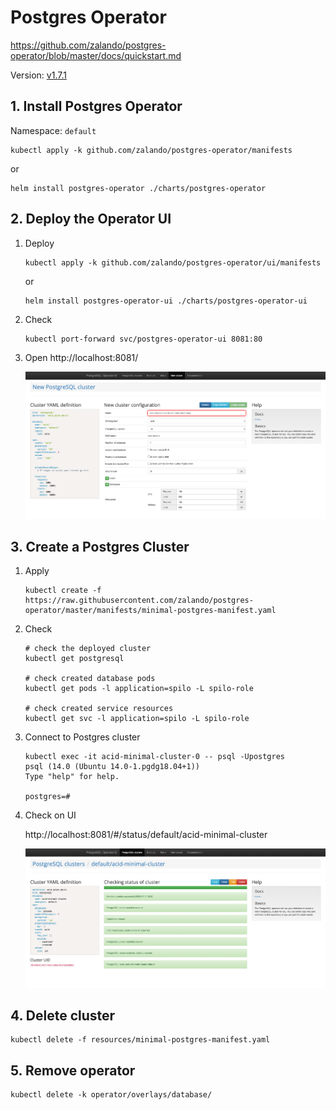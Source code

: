# Postgres Operator

https://github.com/zalando/postgres-operator/blob/master/docs/quickstart.md

Version: [v1.7.1](https://github.com/zalando/postgres-operator/releases/tag/v1.7.1)

## 1. Install Postgres Operator

Namespace: `default`

```
kubectl apply -k github.com/zalando/postgres-operator/manifests
```

or

```
helm install postgres-operator ./charts/postgres-operator
```

## 2. Deploy the Operator UI

1. Deploy

    ```
    kubectl apply -k github.com/zalando/postgres-operator/ui/manifests
    ```

    or

    ```
    helm install postgres-operator-ui ./charts/postgres-operator-ui
    ```

1. Check

    ```
    kubectl port-forward svc/postgres-operator-ui 8081:80
    ```

1. Open http://localhost:8081/

    ![](postgres-operator-ui.png)
## 3. Create a Postgres Cluster


1. Apply

    ```
    kubectl create -f https://raw.githubusercontent.com/zalando/postgres-operator/master/manifests/minimal-postgres-manifest.yaml
    ```

1. Check

    ```
    # check the deployed cluster
    kubectl get postgresql

    # check created database pods
    kubectl get pods -l application=spilo -L spilo-role

    # check created service resources
    kubectl get svc -l application=spilo -L spilo-role
    ```

1. Connect to Postgres cluster

    ```
    kubectl exec -it acid-minimal-cluster-0 -- psql -Upostgres
    psql (14.0 (Ubuntu 14.0-1.pgdg18.04+1))
    Type "help" for help.

    postgres=#
    ```

1. Check on UI

    http://localhost:8081/#/status/default/acid-minimal-cluster


    ![](postgres-operator-ui-cluster.png)

## 4. Delete cluster

```
kubectl delete -f resources/minimal-postgres-manifest.yaml
```

## 5. Remove operator

```
kubectl delete -k operator/overlays/database/
```
